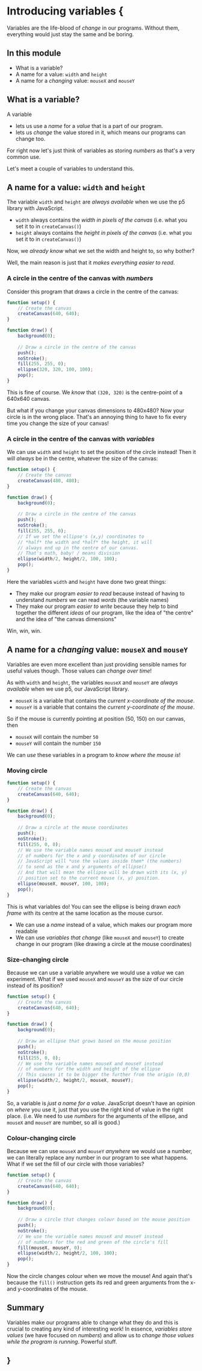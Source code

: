 # Introducing variables {
    
Variables are the life-blood of *change* in our programs. Without them, everything would just stay the same and be boring. 
    
## In this module

- What is a variable?
- A name for a value: `width` and `height`
- A name for a *changing* value: `mouseX` and `mouseY`
    
## What is a variable?

A variable 
- lets us use a *name* for a *value* that is a part of our program. 
- lets us *change* the value stored in it, which means our programs can change too.

For right now let's just think of variables as storing *numbers* as that's a very common use.

Let's meet a couple of variables to understand this.

## A name for a value: `width` and `height`

The variable `width` and `height` are *always available* when we use the p5 library with JavaScript.

- `width` always contains the *width in pixels of the canvas* (i.e. what you set it to in `createCanvas()`)
- `height` always contains the *height in pixels of the canvas* (i.e. what you set it to in `createCanvas()`)

Now, we *already know* what we set the width and height to, so why bother?

Well, the main reason is just that it *makes everything easier to read*. 

### A circle in the centre of the canvas with *numbers*

Consider this program that draws a circle in the centre of the canvas:

```javascript
function setup() {
    // Create the canvas
    createCanvas(640, 640);
}

function draw() {
    background(0);
    
    // Draw a circle in the centre of the canvas
    push();
    noStroke();
    fill(255, 255, 0);
    ellipse(320, 320, 100, 100);
    pop();
}
```

This is fine of course. We *know* that `(320, 320)` is the centre-point of a 640x640 canvas.

But what if you change your canvas dimensions to 480x480? Now your circle is in the wrong place. That's an annoying thing to have to fix every time you change the size of your canvas!

### A circle in the centre of the canvas with *variables*

We can use `width` and `height` to set the position of the circle instead! Then it will *always* be in the centre, whatever the size of the canvas:

```javascript
function setup() {
    // Create the canvas
    createCanvas(480, 480);
}

function draw() {
    background(0);
    
    // Draw a circle in the centre of the canvas
    push();
    noStroke();
    fill(255, 255, 0);
    // If we set the ellipse's (x,y) coordinates to
    // *half* the width and *half* the height, it will
    // always end up in the centre of our canvas.
    // That's math, baby! / means division
    ellipse(width/2, height/2, 100, 100);
    pop();
}
```

Here the variables `width` and `height` have done two great things:

- They make our program *easier to read* because instead of having to understand *numbers* we can read *words* (the variable names)
- They make our program *easier to write* because they help to bind together the different *ideas* of our program, like the idea of "the centre" and the idea of "the canvas dimensions"

Win, win, win.

## A name for a *changing* value: `mouseX` and `mouseY`
    
Variables are even more excellent than just providing sensible names for useful values though. Those values can *change over time*!
    
As with `width` and `height`, the variables `mouseX` and `mouseY` are *always available* when we use p5, our JavaScript library.

- `mouseX` is a variable that contains the *current x-coordinate of the mouse*.
- `mouseY` is a variable that contains the *current y-coordinate of the mouse*.

So if the mouse is currently pointing at position (50, 150) on our canvas, then

- `mouseX` will contain the number `50`
- `mouseY` will contain the number `150`
    
We can *use* these variables in a program to *know where the mouse is*!

### Moving circle

```javascript
function setup() {
    // Create the canvas
    createCanvas(640, 640);
}

function draw() {
    background(0);
    
    // Draw a circle at the mouse coordinates
    push();
    noStroke();
    fill(255, 0, 0);
    // We use the variable names mouseX and mouseY instead
    // of numbers for the x and y coordinates of our circle
    // JavaScript will *use the values inside them* (the numbers)
    // to send as the x and y arguments of ellipse()
    // And that will mean the ellipse will be drawn with its (x, y)
    // position set to the current mouse (x, y) position.
    ellipse(mouseX, mouseY, 100, 100);
    pop();
}
```

This is what variables do! You can see the ellipse is being drawn *each frame* with its centre at the same location as the mouse cursor.

- We can use a *name* instead of a value, which makes our program more readable
- We can use *variables that change* (like `mouseX` and `mouseY`) to create change in our program (like drawing a circle at the mouse coordinates)

### Size-changing circle

Because we can use a variable anywhere we would use a *value* we can experiment. What if we used `mouseX` and `mouseY` as the *size* of our circle instead of its position?

```javascript
function setup() {
    // Create the canvas
    createCanvas(640, 640);
}

function draw() {
    background(0);
    
    // Draw an ellipse that grows based on the mouse position
    push();
    noStroke();
    fill(255, 0, 0);
    // We use the variable names mouseX and mouseY instead
    // of numbers for the width and height of the ellipse
    // This causes it to be bigger the further from the origin (0,0)
    ellipse(width/2, height/2, mouseX, mouseY);
    pop();
}
```

So, a variable is *just a name for a value*. JavaScript doesn't have an opinion on *where* you use it, just that you use the right kind of value in the right place. (i.e. We need to use *numbers* for the arguments of the ellipse, and `mouseX` and `mouseY` are number, so all is good.)
    
### Colour-changing circle

Because we can use `mouseX` and `mouseY` *anywhere* we would use a number, we can literally replace any number in our program to see what happens. What if we set the fill of our circle with those variables?

```javascript
function setup() {
    // Create the canvas
    createCanvas(640, 640);
}

function draw() {
    background(0);
    
    // Draw a circle that changes colour based on the mouse position
    push();
    noStroke();
    // We use the variable names mouseX and mouseY instead
    // of numbers for the red and green of the circle's fill
    fill(mouseX, mouseY, 0);
    ellipse(width/2, height/2, 100, 100);
    pop();
}
```

Now the circle changes colour when we move the mouse! And again that's because the `fill()` instruction gets its red and green arguments from the x- and y-coordinates of the mouse.
    
## Summary

Variables make our programs able to change what they do and this is crucial to creating any kind of interesting work! In essence, *variables store values* (we have focused on *numbers*) and allow us to *change those values while the program is running*. Powerful stuff.
    
## }